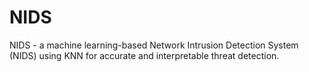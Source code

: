 # NIDS
NIDS - a machine learning-based Network Intrusion Detection System (NIDS) using KNN for accurate and interpretable threat detection.
